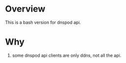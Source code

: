Overview
========
This is a bash version for dnspod api. 


Why
========
1. some dnspod api clients are only ddns, not all the api.
